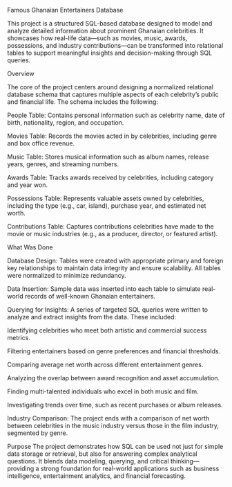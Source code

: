 

Famous Ghanaian Entertainers Database

This project is a structured SQL-based database designed to model and analyze detailed information about prominent Ghanaian celebrities. It showcases how real-life data—such as movies, music, awards, possessions, and industry contributions—can be transformed into relational tables to support meaningful insights and decision-making through SQL queries.

Overview

The core of the project centers around designing a normalized relational database schema that captures multiple aspects of each celebrity’s public and financial life. The schema includes the following:

People Table: Contains personal information such as celebrity name, date of birth, nationality, region, and occupation.

Movies Table: Records the movies acted in by celebrities, including genre and box office revenue.

Music Table: Stores musical information such as album names, release years, genres, and streaming numbers.

Awards Table: Tracks awards received by celebrities, including category and year won.

Possessions Table: Represents valuable assets owned by celebrities, including the type (e.g., car, island), purchase year, and estimated net worth.

Contributions Table: Captures contributions celebrities have made to the movie or music industries (e.g., as a producer, director, or featured artist).

What Was Done

Database Design: Tables were created with appropriate primary and foreign key relationships to maintain data integrity and ensure scalability. All tables were normalized to minimize redundancy.

Data Insertion: Sample data was inserted into each table to simulate real-world records of well-known Ghanaian entertainers.

Querying for Insights: A series of targeted SQL queries were written to analyze and extract insights from the data. These included:

Identifying celebrities who meet both artistic and commercial success metrics.

Filtering entertainers based on genre preferences and financial thresholds.

Comparing average net worth across different entertainment genres.

Analyzing the overlap between award recognition and asset accumulation.

Finding multi-talented individuals who excel in both music and film.

Investigating trends over time, such as recent purchases or album releases.

Industry Comparison: The project ends with a comparison of net worth between celebrities in the music industry versus those in the film industry, segmented by genre.

Purpose
The project demonstrates how SQL can be used not just for simple data storage or retrieval, but also for answering complex analytical questions. It blends data modeling, querying, and critical thinking—providing a strong foundation for real-world applications such as business intelligence, entertainment analytics, and financial forecasting.
